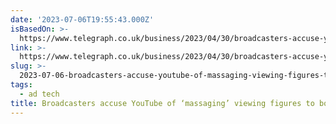 ```yaml
---
date: '2023-07-06T19:55:43.000Z'
isBasedOn: >-
  https://www.telegraph.co.uk/business/2023/04/30/broadcasters-accuse-youtube-of-massaging-viewing-figures/
link: >-
  https://www.telegraph.co.uk/business/2023/04/30/broadcasters-accuse-youtube-of-massaging-viewing-figures/
slug: >-
  2023-07-06-broadcasters-accuse-youtube-of-massaging-viewing-figures-to-boost-ad-busi
tags:
  - ad tech
title: Broadcasters accuse YouTube of ‘massaging’ viewing figures to boost ad busi
---
```


